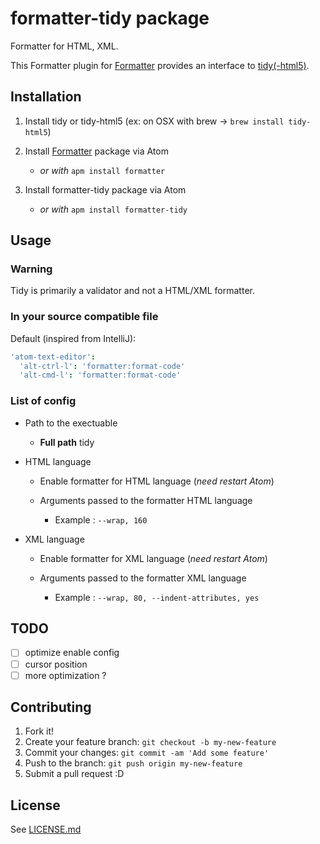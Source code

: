 # formatter-tidy package

Formatter for HTML, XML.

This Formatter plugin for [Formatter](https://atom.io/packages/formatter)
provides an interface to [tidy(-html5)](http://www.html-tidy.org/).

## Installation

1.  Install tidy or tidy-html5
(ex: on OSX with brew -> `brew install tidy-html5`)

2.  Install [Formatter](https://atom.io/packages/formatter) package via Atom

    -   *or with* `apm install formatter`

3.  Install formatter-tidy package via Atom

    -   *or with* `apm install formatter-tidy`

## Usage

### Warning

Tidy is primarily a validator and not a HTML/XML formatter.

### In your source compatible file

Default (inspired from IntelliJ):

```cson
'atom-text-editor':
  'alt-ctrl-l': 'formatter:format-code'
  'alt-cmd-l': 'formatter:format-code'
```

### List of config

-   Path to the exectuable

    -   **Full path** tidy

-   HTML language

    -   Enable formatter for HTML language (*need restart Atom*)

    -   Arguments passed to the formatter HTML language

        -   Example : `--wrap, 160`

-   XML language

    -   Enable formatter for XML language (*need restart Atom*)

    -   Arguments passed to the formatter XML language

        -   Example : `--wrap, 80, --indent-attributes, yes`

## TODO

-   [ ] optimize enable config
-   [ ] cursor position
-   [ ] more optimization ?

## Contributing

1.  Fork it!
2.  Create your feature branch: `git checkout -b my-new-feature`
3.  Commit your changes: `git commit -am 'Add some feature'`
4.  Push to the branch: `git push origin my-new-feature`
5.  Submit a pull request :D

## License

See [LICENSE.md](./LICENSE.md)
